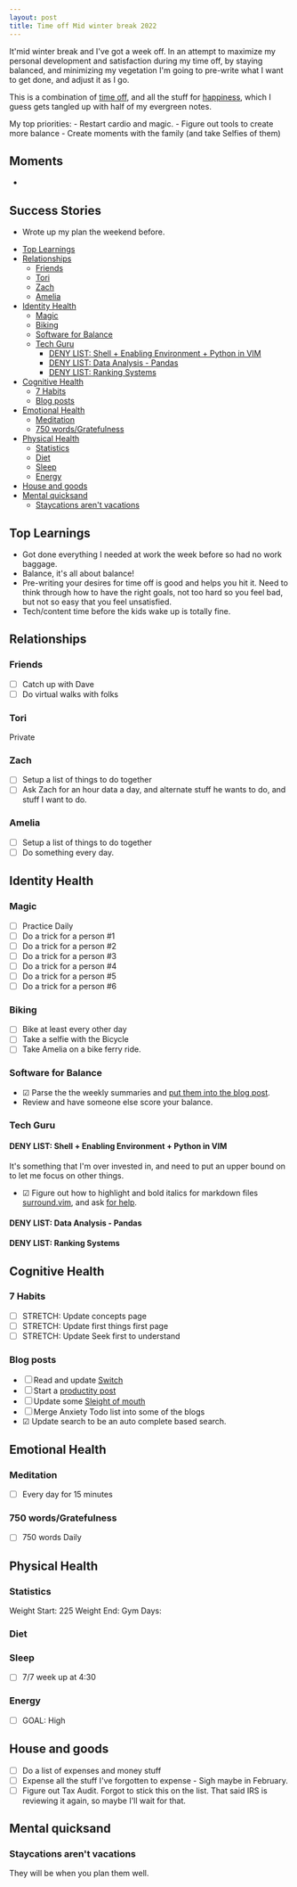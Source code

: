 ```yaml
---
layout: post
title: Time off Mid winter break 2022
---
```


It'mid winter break and I've got a week off. In an attempt to maximize my personal development and satisfaction during my time off, by staying balanced, and minimizing my vegetation I'm going to pre-write what I want to get done, and adjust it as I go.

This is a combination of [time off](/d/time-off-02-2022), and all the stuff for [happiness](/happy), which I guess gets tangled up with half of my evergreen notes.

My top priorities: - Restart cardio and magic. - Figure out tools to create more balance - Create moments with the family (and take Selfies of them)

## Moments

-

## Success Stories

- Wrote up my plan the weekend before.

<!-- prettier-ignore-start -->
<!-- vim-markdown-toc GFM -->

- [Top Learnings](#top-learnings)
- [Relationships](#relationships)
    - [Friends](#friends)
    - [Tori](#tori)
    - [Zach](#zach)
    - [Amelia](#amelia)
- [Identity Health](#identity-health)
    - [Magic](#magic)
    - [Biking](#biking)
    - [Software for Balance](#software-for-balance)
    - [Tech Guru](#tech-guru)
        - [DENY LIST: Shell + Enabling Environment + Python in VIM](#deny-list-shell--enabling-environment--python-in-vim)
        - [DENY LIST: Data Analysis - Pandas](#deny-list-data-analysis---pandas)
        - [DENY LIST: Ranking Systems](#deny-list-ranking-systems)
- [Cognitive Health](#cognitive-health)
    - [7 Habits](#7-habits)
    - [Blog posts](#blog-posts)
- [Emotional Health](#emotional-health)
    - [Meditation](#meditation)
    - [750 words/Gratefulness](#750-wordsgratefulness)
- [Physical Health](#physical-health)
    - [Statistics](#statistics)
    - [Diet](#diet)
    - [Sleep](#sleep)
    - [Energy](#energy)
- [House and goods](#house-and-goods)
- [Mental quicksand](#mental-quicksand)
    - [Staycations aren't vacations](#staycations-arent-vacations)

<!-- vim-markdown-toc -->
<!-- prettier-ignore-end -->

## Top Learnings

- Got done everything I needed at work the week before so had no work baggage.
- Balance, it's all about balance!
- Pre-writing your desires for time off is good and helps you hit it. Need to think through how to have the right goals, not too hard so you feel bad, but not so easy that you feel unsatisfied.
- Tech/content time before the kids wake up is totally fine.

## Relationships

### Friends

- ☐ Catch up with Dave
- ☐ Do virtual walks with folks

### Tori

Private

### Zach

- ☐ Setup a list of things to do together
- ☐ Ask Zach for an hour data a day, and alternate stuff he wants to do, and stuff I want to do.

### Amelia

- ☐ Setup a list of things to do together
- ☐ Do something every day.

## Identity Health

### Magic

- ☐ Practice Daily
- ☐ Do a trick for a person #1
- ☐ Do a trick for a person #2
- ☐ Do a trick for a person #3
- ☐ Do a trick for a person #4
- ☐ Do a trick for a person #5
- ☐ Do a trick for a person #6

### Biking

- ☐ Bike at least every other day
- ☐ Take a selfie with the Bicycle
- ☐ Take Amelia on a bike ferry ride.

### Software for Balance

- ☑ Parse the the weekly summaries and [put them into the blog post](https://github.com/idvorkin/jupyter/blob/master/WeekAnalysis.ipynb).
- Review and have someone else score your balance.

### Tech Guru

#### DENY LIST: Shell + Enabling Environment + Python in VIM

It's something that I'm over invested in, and need to put an upper bound on to let me focus on other things.

- ☑ Figure out how to highlight and bold italics for markdown files [surround.vim](https://github.com/idvorkin/Settings/commit/c1d4ffb34d50193a0dac8c13125759b65172f5ac), and ask [for help](https://github.com/tpope/vim-surround/issues/346).

#### DENY LIST: Data Analysis - Pandas

#### DENY LIST: Ranking Systems

## Cognitive Health

### 7 Habits

- ☐ STRETCH: Update concepts page
- ☐ STRETCH: Update first things first page
- ☐ STRETCH: Update Seek first to understand

### Blog posts

- ☐ Read and update [Switch](/switch)
- ☐ Start a [productity post](/productive)
- ☐ Update some [Sleight of mouth](/sleight-of-mouth)
- ☐ Merge Anxiety Todo list into some of the blogs
- ☑ Update search to be an auto complete based search.

## Emotional Health

### Meditation

- ☐ Every day for 15 minutes

### 750 words/Gratefulness

- ☐ 750 words Daily

## Physical Health

### Statistics

Weight Start: 225
Weight End:
Gym Days:

### Diet

### Sleep

- ☐ 7/7 week up at 4:30

### Energy

- ☐ GOAL: High

## House and goods

- ☐ Do a list of expenses and money stuff
- ☐ Expense all the stuff I've forgotten to expense - Sigh maybe in February.
- ☐ Figure out Tax Audit. Forgot to stick this on the list. That said IRS is reviewing it again, so maybe I'll wait for that.

## Mental quicksand

### Staycations aren't vacations

They will be when you plan them well.

